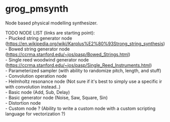 # grog_pmsynth

Node based physical modelling synthesizer.  

TODO NODE LIST (links are starting point):  
    - Plucked string generator node (https://en.wikipedia.org/wiki/Karplus%E2%80%93Strong_string_synthesis)  
    - Bowed string generator node (https://ccrma.stanford.edu/~jos/pasp/Bowed_Strings.html)   
    - Single reed woodwind generator node (https://ccrma.stanford.edu/~jos/pasp/Single_Reed_Instruments.html)  
    - Parameterized sampler (with ability to randomize pitch, length, and stuff)  
    - Convolution operation node  
    - Helmholtz resonance node (Not sure if it's best to simply use a specific ir with convolution instead..)  
    - Basic node (Add, Sub, Delay)  
    - Basic generator node (Noise, Saw, Square, Sin)  
    - Distortion node  
    - Custom node ? (Ability to write a custom node with a custom scripting language for vectorization ?)  